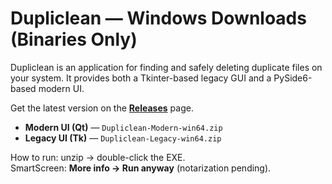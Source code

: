 # Dupliclean — Windows Downloads (Binaries Only)
Dupliclean is an application for finding and safely deleting duplicate files on your system. It provides both a Tkinter-based legacy GUI and a PySide6-based modern UI.  

Get the latest version on the **[Releases](./releases)** page.

- **Modern UI (Qt)** — `Dupliclean-Modern-win64.zip`
- **Legacy UI (Tk)** — `Dupliclean-Legacy-win64.zip`

How to run: unzip → double-click the EXE.  
SmartScreen: **More info → Run anyway** (notarization pending).
